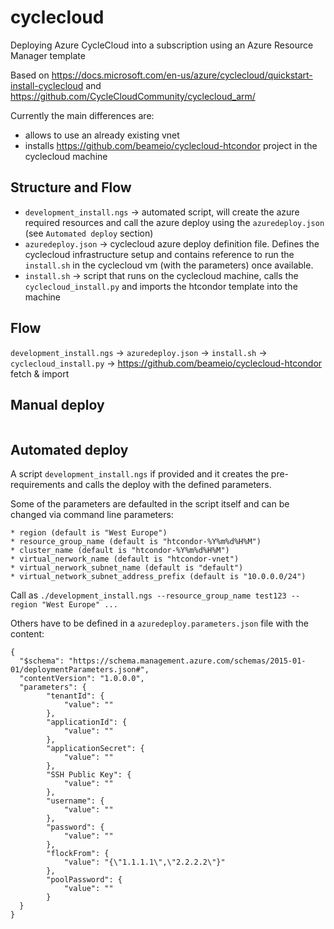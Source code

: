 # cyclecloud

Deploying Azure CycleCloud into a subscription using an Azure Resource Manager template

Based on https://docs.microsoft.com/en-us/azure/cyclecloud/quickstart-install-cyclecloud and  https://github.com/CycleCloudCommunity/cyclecloud_arm/


Currently the main differences are:
- allows to use an already existing vnet
- installs https://github.com/beameio/cyclecloud-htcondor project in the cyclecloud machine

## Structure and Flow
* `development_install.ngs`  -> automated script, will create the azure required resources and call the azure deploy using the `azuredeploy.json` (see `Automated deploy` section)
* `azuredeploy.json` -> cyclecloud azure deploy definition file. Defines the cyclecloud infrastructure setup and contains reference to run the `install.sh` in the cyclecloud vm (with the parameters) once available.
* `install.sh` -> script that runs on the cyclecloud machine, calls the `cyclecloud_install.py` and imports the htcondor template into the machine

## Flow
`development_install.ngs` -> `azuredeploy.json` -> `install.sh` -> `cyclecloud_install.py`
																-> https://github.com/beameio/cyclecloud-htcondor fetch & import
## Manual deploy

<p><a target="_blank" title="Deploy to Azure" href="https://portal.azure.com/#create/Microsoft.Template/uri/https%3A%2F%2Fraw.githubusercontent.com%2Fbeameio%2Fcyclecloud%2Fmaster%2Fazuredeploy.json" data-linktype="external">
<img src="https://azuredeploy.net/deploybutton.svg" alt="" data-linktype="external">
</a></p>


## Automated deploy

A script `development_install.ngs` if provided and it creates the pre-requirements and calls the deploy with the defined parameters.

Some of the parameters are defaulted in the script itself and can be changed via command line parameters:

    * region (default is "West Europe")
	* resource_group_name (default is "htcondor-%Y%m%d%H%M")
	* cluster_name (default is "htcondor-%Y%m%d%H%M")
	* virtual_nerwork_name (default is "htcondor-vnet")
	* virtual_nerwork_subnet_name (default is "default")
	* virtual_network_subnet_address_prefix (default is "10.0.0.0/24")

Call as `./development_install.ngs --resource_group_name test123 --region "West Europe" ...`


Others have to be defined in a `azuredeploy.parameters.json` file with the content:
```
{
  "$schema": "https://schema.management.azure.com/schemas/2015-01-01/deploymentParameters.json#",
  "contentVersion": "1.0.0.0",
  "parameters": {
		"tenantId": {
			"value": ""
		},
		"applicationId": {
			"value": ""
		},
		"applicationSecret": {
			"value": ""
		},
		"SSH Public Key": {
			"value": ""
		},
		"username": {
			"value": ""
		},
		"password": {
			"value": ""
		},
		"flockFrom": {
			"value": "{\"1.1.1.1\",\"2.2.2.2\"}"
		},
		"poolPassword": {
			"value": ""
		}
  }
}
```